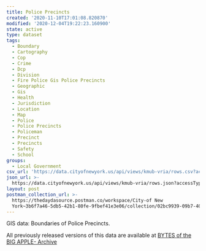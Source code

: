 ```yaml
---
title: Police Precincts
created: '2020-11-10T17:01:08.820870'
modified: '2020-12-04T19:22:23.160900'
state: active
type: dataset
tags:
  - Boundary
  - Cartography
  - Cop
  - Crime
  - Dcp
  - Division
  - Fire Police Gis Police Precincts
  - Geographic
  - Gis
  - Health
  - Jurisdiction
  - Location
  - Map
  - Police
  - Police Precincts
  - Policeman
  - Precinct
  - Precincts
  - Safety
  - School
groups:
  - Local Government
csv_url: 'https://data.cityofnewyork.us/api/views/kmub-vria/rows.csv?accessType=DOWNLOAD'
json_url: >-
  https://data.cityofnewyork.us/api/views/kmub-vria/rows.json?accessType=DOWNLOAD
layout: post
postman_collection_url: >-
  https://thedaydasource.postman.co/workspace/City-of New
  York~3b6f7a46-5db5-42b1-80fe-9fbef41e3e06/collection/02bc9939-09b7-4083-bd28-24bb3f1df715
---
```

GIS data: Boundaries of Police Precincts.

All previously released versions of this data are available at <a href="https://www1.nyc.gov/site/planning/data-maps/open-data/bytes-archive.page?sorts[year]=0">BYTES of the BIG APPLE- Archive</a>
